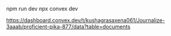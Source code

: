 npm run dev
npx convex dev

https://dashboard.convex.dev/t/kushagrasaxena061/Journalize-3aaab/proficient-pika-877/data?table=documents
